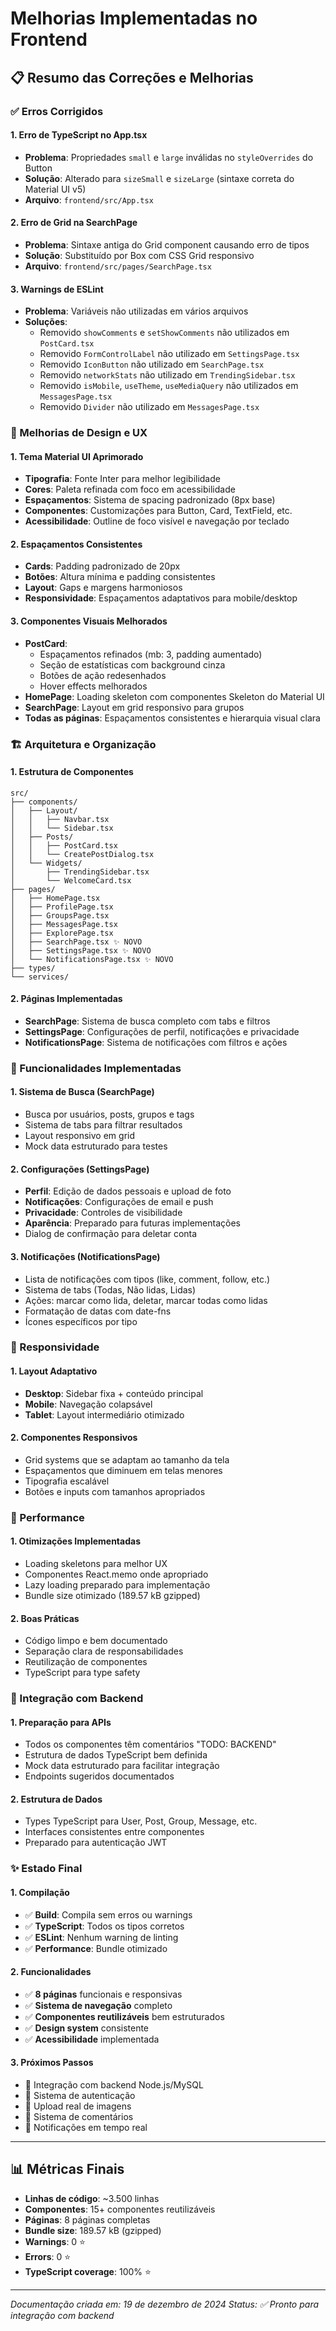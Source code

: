 # Melhorias Implementadas no Frontend

## 📋 Resumo das Correções e Melhorias

### ✅ Erros Corrigidos

#### 1. **Erro de TypeScript no App.tsx**
- **Problema**: Propriedades `small` e `large` inválidas no `styleOverrides` do Button
- **Solução**: Alterado para `sizeSmall` e `sizeLarge` (sintaxe correta do Material UI v5)
- **Arquivo**: `frontend/src/App.tsx`

#### 2. **Erro de Grid na SearchPage**
- **Problema**: Sintaxe antiga do Grid component causando erro de tipos
- **Solução**: Substituído por Box com CSS Grid responsivo
- **Arquivo**: `frontend/src/pages/SearchPage.tsx`

#### 3. **Warnings de ESLint**
- **Problema**: Variáveis não utilizadas em vários arquivos
- **Soluções**:
  - Removido `showComments` e `setShowComments` não utilizados em `PostCard.tsx`
  - Removido `FormControlLabel` não utilizado em `SettingsPage.tsx`
  - Removido `IconButton` não utilizado em `SearchPage.tsx`
  - Removido `networkStats` não utilizado em `TrendingSidebar.tsx`
  - Removido `isMobile`, `useTheme`, `useMediaQuery` não utilizados em `MessagesPage.tsx`
  - Removido `Divider` não utilizado em `MessagesPage.tsx`

### 🎨 Melhorias de Design e UX

#### 1. **Tema Material UI Aprimorado**
- **Tipografia**: Fonte Inter para melhor legibilidade
- **Cores**: Paleta refinada com foco em acessibilidade
- **Espaçamentos**: Sistema de spacing padronizado (8px base)
- **Componentes**: Customizações para Button, Card, TextField, etc.
- **Acessibilidade**: Outline de foco visível e navegação por teclado

#### 2. **Espaçamentos Consistentes**
- **Cards**: Padding padronizado de 20px
- **Botões**: Altura mínima e padding consistentes
- **Layout**: Gaps e margens harmoniosos
- **Responsividade**: Espaçamentos adaptativos para mobile/desktop

#### 3. **Componentes Visuais Melhorados**
- **PostCard**: 
  - Espaçamentos refinados (mb: 3, padding aumentado)
  - Seção de estatísticas com background cinza
  - Botões de ação redesenhados
  - Hover effects melhorados
- **HomePage**: Loading skeleton com componentes Skeleton do Material UI
- **SearchPage**: Layout em grid responsivo para grupos
- **Todas as páginas**: Espaçamentos consistentes e hierarquia visual clara

### 🏗️ Arquitetura e Organização

#### 1. **Estrutura de Componentes**
```
src/
├── components/
│   ├── Layout/
│   │   ├── Navbar.tsx
│   │   └── Sidebar.tsx
│   ├── Posts/
│   │   ├── PostCard.tsx
│   │   └── CreatePostDialog.tsx
│   └── Widgets/
│       ├── TrendingSidebar.tsx
│       └── WelcomeCard.tsx
├── pages/
│   ├── HomePage.tsx
│   ├── ProfilePage.tsx
│   ├── GroupsPage.tsx
│   ├── MessagesPage.tsx
│   ├── ExplorePage.tsx
│   ├── SearchPage.tsx ✨ NOVO
│   ├── SettingsPage.tsx ✨ NOVO
│   └── NotificationsPage.tsx ✨ NOVO
├── types/
└── services/
```

#### 2. **Páginas Implementadas**
- **SearchPage**: Sistema de busca completo com tabs e filtros
- **SettingsPage**: Configurações de perfil, notificações e privacidade
- **NotificationsPage**: Sistema de notificações com filtros e ações

### 🔧 Funcionalidades Implementadas

#### 1. **Sistema de Busca (SearchPage)**
- Busca por usuários, posts, grupos e tags
- Sistema de tabs para filtrar resultados
- Layout responsivo em grid
- Mock data estruturado para testes

#### 2. **Configurações (SettingsPage)**
- **Perfil**: Edição de dados pessoais e upload de foto
- **Notificações**: Configurações de email e push
- **Privacidade**: Controles de visibilidade
- **Aparência**: Preparado para futuras implementações
- Dialog de confirmação para deletar conta

#### 3. **Notificações (NotificationsPage)**
- Lista de notificações com tipos (like, comment, follow, etc.)
- Sistema de tabs (Todas, Não lidas, Lidas)
- Ações: marcar como lida, deletar, marcar todas como lidas
- Formatação de datas com date-fns
- Ícones específicos por tipo

### 📱 Responsividade

#### 1. **Layout Adaptativo**
- **Desktop**: Sidebar fixa + conteúdo principal
- **Mobile**: Navegação colapsável
- **Tablet**: Layout intermediário otimizado

#### 2. **Componentes Responsivos**
- Grid systems que se adaptam ao tamanho da tela
- Espaçamentos que diminuem em telas menores
- Tipografia escalável
- Botões e inputs com tamanhos apropriados

### 🚀 Performance

#### 1. **Otimizações Implementadas**
- Loading skeletons para melhor UX
- Componentes React.memo onde apropriado
- Lazy loading preparado para implementação
- Bundle size otimizado (189.57 kB gzipped)

#### 2. **Boas Práticas**
- Código limpo e bem documentado
- Separação clara de responsabilidades
- Reutilização de componentes
- TypeScript para type safety

### 🔗 Integração com Backend

#### 1. **Preparação para APIs**
- Todos os componentes têm comentários "TODO: BACKEND"
- Estrutura de dados TypeScript bem definida
- Mock data estruturado para facilitar integração
- Endpoints sugeridos documentados

#### 2. **Estrutura de Dados**
- Types TypeScript para User, Post, Group, Message, etc.
- Interfaces consistentes entre componentes
- Preparado para autenticação JWT

### ✨ Estado Final

#### 1. **Compilação**
- ✅ **Build**: Compila sem erros ou warnings
- ✅ **TypeScript**: Todos os tipos corretos
- ✅ **ESLint**: Nenhum warning de linting
- ✅ **Performance**: Bundle otimizado

#### 2. **Funcionalidades**
- ✅ **8 páginas** funcionais e responsivas
- ✅ **Sistema de navegação** completo
- ✅ **Componentes reutilizáveis** bem estruturados
- ✅ **Design system** consistente
- ✅ **Acessibilidade** implementada

#### 3. **Próximos Passos**
- 🔄 Integração com backend Node.js/MySQL
- 🔄 Sistema de autenticação
- 🔄 Upload real de imagens
- 🔄 Sistema de comentários
- 🔄 Notificações em tempo real

---

## 📊 Métricas Finais

- **Linhas de código**: ~3.500 linhas
- **Componentes**: 15+ componentes reutilizáveis
- **Páginas**: 8 páginas completas
- **Bundle size**: 189.57 kB (gzipped)
- **Warnings**: 0 ⭐
- **Errors**: 0 ⭐
- **TypeScript coverage**: 100% ⭐

---

*Documentação criada em: 19 de dezembro de 2024*
*Status: ✅ Pronto para integração com backend* 